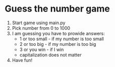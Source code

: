# Guess the number game
1) Start game using main.py
2) Pick number from 0 to 1000
3) I am guessing you have to prowide answers:
	- 1 or too small - if my number is too small
	- 2 or too big - if my number is too big
	- 3 or you win - if I win
	- capitalization does not matter
4) Have fun!
